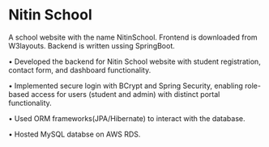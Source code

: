 # Nitin School
A school website with the name NitinSchool.
Frontend is downloaded from W3layouts. Backend is written ussing SpringBoot.

• Developed the backend for Nitin School website with student registration, contact form, and dashboard functionality.

• Implemented secure login with BCrypt and Spring Security, enabling role-based access for users (student and admin)
with distinct portal functionality.

• Used ORM frameworks(JPA/Hibernate) to interact with the database.

• Hosted MySQL databse on AWS RDS.
